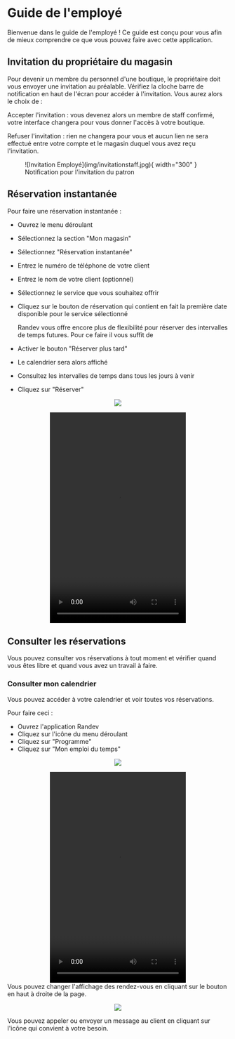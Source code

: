 # Guide de l'employé

Bienvenue dans le guide de l'employé ! Ce guide est conçu pour vous afin de mieux comprendre ce que vous pouvez faire avec cette application.

## Invitation du propriétaire du magasin

Pour devenir un membre du personnel d'une boutique, le propriétaire doit vous envoyer une invitation au préalable. Vérifiez la cloche barre de notification en haut de l'écran pour accéder à l'invitation. Vous aurez alors le choix de :

Accepter l'invitation : vous devenez alors un membre de staff confirmé, votre interface changera pour vous donner l'accès à votre boutique.

Refuser l'invitation : rien ne changera pour vous et aucun lien ne sera effectué entre votre compte et le magasin duquel vous avez reçu l'invitation.

<figure markdown>
  ![Invitation Employé](img/invitationstaff.jpg){ width="300" }
  <figcaption>Notification pour l'invitation du patron</figcaption>
</figure>

## Réservation instantanée

Pour faire une réservation instantanée :

- Ouvrez le menu déroulant
- Sélectionnez la section "Mon magasin"
- Sélectionnez "Réservation instantanée"
- Entrez le numéro de téléphone de votre client
- Entrez le nom de votre client (optionnel)
- Sélectionnez le service que vous souhaitez offrir
- Cliquez sur le bouton de réservation qui contient en fait la première date disponible pour le service sélectionné

  Randev vous offre encore plus de flexibilité pour réserver des intervalles de temps futures. Pour ce faire il vous suffit de

- Activer le bouton "Réserver plus tard"
- Le calendrier sera alors affiché
- Consultez les intervalles de temps dans tous les jours à venir
- Cliquez sur "Réserver"

<p align="center">
  <img src="./img/instantbooking.fr.png">
</p>
 <div style="display: flex; justify-content: center;">
<video controls width=" 310" height="480 ">
<source src="./Videos/InstantBookingStaff.mp4" type="video/mp4">
</video>
</div>

## Consulter les réservations

Vous pouvez consulter vos réservations à tout moment et vérifier quand vous êtes libre et quand vous avez un travail à faire.

### Consulter mon calendrier

Vous pouvez accéder à votre calendrier et voir toutes vos réservations.

Pour faire ceci :

- Ouvrez l'application Randev
- Cliquez sur l'icône du menu déroulant
- Cliquez sur "Programme"
- Cliquez sur "Mon emploi du temps"


<p align="center">
  <img src="./img/advancedcalender.fr.png">
</p>
<div style="display: flex; justify-content: center;">
<video controls width=" 310" height="480 ">
<source src="./Videos/StaffSchedule.mp4" type="video/mp4">
</video>
</div>
Vous pouvez changer l'affichage des rendez-vous en cliquant sur le bouton en haut à droite de la page.

<p align="center">
  <img src="./img/callmessage.fr.png">
</p>

Vous pouvez appeler ou envoyer un message au client en cliquant sur l'icône qui convient à votre besoin.
